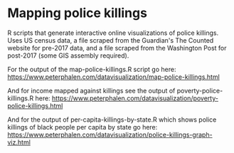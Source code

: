 # Mapping police killings
R scripts that generate interactive online visualizations of police killings. Uses US census data, a file scraped from the Guardian's The Counted website for pre-2017 data, and a file scraped from the Washington Post for post-2017 (some GIS assembly required). 

For the output of the map-police-killings.R script go here: 
https://www.peterphalen.com/datavisualization/map-police-killings.html

And for income mapped against killings see the output of poverty-police-killings.R here: 
https://www.peterphalen.com/datavisualization/poverty-police-killings.html

And for the output of per-capita-killings-by-state.R which shows police killings of black people per capita by state go here:
https://www.peterphalen.com/datavisualization/police-killings-graph-viz.html
